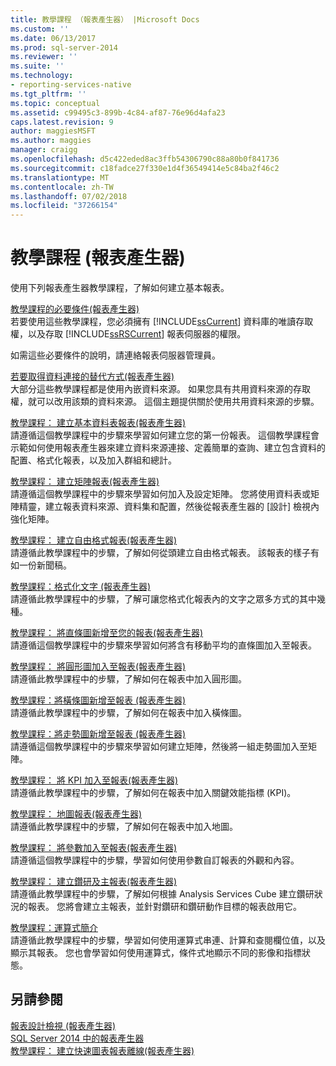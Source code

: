 ```yaml
---
title: 教學課程 （報表產生器） |Microsoft Docs
ms.custom: ''
ms.date: 06/13/2017
ms.prod: sql-server-2014
ms.reviewer: ''
ms.suite: ''
ms.technology:
- reporting-services-native
ms.tgt_pltfrm: ''
ms.topic: conceptual
ms.assetid: c99495c3-899b-4c84-af87-76e96d4afa23
caps.latest.revision: 9
author: maggiesMSFT
ms.author: maggies
manager: craigg
ms.openlocfilehash: d5c422eded8ac3ffb54306790c88a80b0f841736
ms.sourcegitcommit: c18fadce27f330e1d4f36549414e5c84ba2f46c2
ms.translationtype: MT
ms.contentlocale: zh-TW
ms.lasthandoff: 07/02/2018
ms.locfileid: "37266154"
---
```

# <a name="tutorials-report-builder"></a>教學課程 (報表產生器)
  使用下列報表產生器教學課程，了解如何建立基本報表。  
  
 [教學課程的必要條件&#40;報表產生器&#41;](prerequisites-for-tutorials-report-builder.md)  
 若要使用這些教學課程，您必須擁有 [!INCLUDE[ssCurrent](../includes/sscurrent-md.md)] 資料庫的唯讀存取權，以及存取 [!INCLUDE[ssRSCurrent](../includes/ssrscurrent-md.md)] 報表伺服器的權限。  
  
 如需這些必要條件的說明，請連絡報表伺服器管理員。  
  
 [若要取得資料連接的替代方式&#40;報表產生器&#41;](alternative-ways-to-get-a-data-connection-report-builder.md)  
 大部分這些教學課程都是使用內嵌資料來源。 如果您具有共用資料來源的存取權，就可以改用該類的資料來源。 這個主題提供關於使用共用資料來源的步驟。  
  
 [教學課程： 建立基本資料表報表&#40;報表產生器&#41;](tutorial-creating-a-basic-table-report-report-builder.md)  
 請遵循這個教學課程中的步驟來學習如何建立您的第一份報表。 這個教學課程會示範如何使用報表產生器來建立資料來源連接、定義簡單的查詢、建立包含資料的配置、格式化報表，以及加入群組和總計。  
  
 [教學課程： 建立矩陣報表&#40;報表產生器&#41;](tutorial-creating-a-matrix-report-report-builder.md)  
 請遵循這個教學課程中的步驟來學習如何加入及設定矩陣。 您將使用資料表或矩陣精靈，建立報表資料來源、資料集和配置，然後從報表產生器的 [設計] 檢視內強化矩陣。  
  
 [教學課程： 建立自由格式報表&#40;報表產生器&#41;](tutorial-creating-a-free-form-report-report-builder.md)  
 請遵循此教學課程中的步驟，了解如何從頭建立自由格式報表。 該報表的樣子有如一份新聞稿。  
  
 [教學課程：格式化文字 &#40;報表產生器&#41;](tutorial-format-text-report-builder.md)  
 請遵循此教學課程中的步驟，了解可讓您格式化報表內的文字之眾多方式的其中幾種。  
  
 [教學課程： 將直條圖新增至您的報表&#40;報表產生器&#41;](tutorial-add-a-column-chart-to-your-report-report-builder.md)  
 請遵循這個教學課程中的步驟來學習如何將含有移動平均的直條圖加入至報表。  
  
 [教學課程： 將圓形圖加入至報表&#40;報表產生器&#41;](tutorial-add-a-pie-chart-to-your-report-report-builder.md)  
 請遵循此教學課程中的步驟，了解如何在報表中加入圓形圖。  
  
 [教學課程：將橫條圖新增至報表 &#40;報表產生器&#41;](tutorial-add-a-bar-chart-to-your-report-report-builder.md)  
 請遵循此教學課程中的步驟，了解如何在報表中加入橫條圖。  
  
 [教學課程：將走勢圖新增至報表 &#40;報表產生器&#41;](tutorial-add-a-sparkline-to-your-report-report-builder.md)  
 請遵循這個教學課程中的步驟來學習如何建立矩陣，然後將一組走勢圖加入至矩陣。  
  
 [教學課程： 將 KPI 加入至報表&#40;報表產生器&#41;](tutorial-adding-a-kpi-to-your-report-report-builder.md)  
 請遵循此教學課程中的步驟，了解如何在報表中加入關鍵效能指標 (KPI)。  
  
 [教學課程： 地圖報表&#40;報表產生器&#41;](tutorial-map-report-report-builder.md)  
 請遵循此教學課程中的步驟，了解如何在報表中加入地圖。  
  
 [教學課程： 將參數加入至報表&#40;報表產生器&#41;](tutorial-add-a-parameter-to-your-report-report-builder.md)  
 請遵循這個教學課程中的步驟，學習如何使用參數自訂報表的外觀和內容。  
  
 [教學課程： 建立鑽研及主報表&#40;報表產生器&#41;](tutorial-creating-drillthrough-and-main-reports-report-builder.md)  
 請遵循此教學課程中的步驟，了解如何根據 Analysis Services Cube 建立鑽研狀況的報表。 您將會建立主報表，並針對鑽研和鑽研動作目標的報表啟用它。  
  
 [教學課程：運算式簡介](tutorial-introducing-expressions.md)  
 請遵循此教學課程中的步驟，學習如何使用運算式串連、計算和查閱欄位值，以及顯示其報表。 您也會學習如何使用運算式，條件式地顯示不同的影像和指標狀態。  
  
## <a name="see-also"></a>另請參閱  
 [報表設計檢視 &#40;報表產生器&#41;](report-builder/report-design-view-report-builder.md)   
 [SQL Server 2014 中的報表產生器](report-builder/report-builder-in-sql-server-2016.md)   
 [教學課程： 建立快速圖表報表離線&#40;報表產生器&#41;](report-builder/tutorial-create-a-quick-chart-report-offline-report-builder.md)  
  
  

